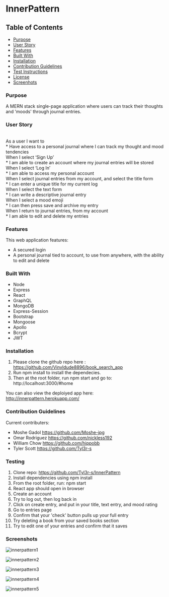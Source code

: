 # InnerPattern

## Table of Contents

- [Purpose](#purpose)
- [User Story](#user-story)
- [Features](#features)
- [Built With](#built-with)
- [Installation](#installation)
- [Contribution Guidelines](#contribution)
- [Test Instructions](#testing)
- [License](#license)
- [Screenhots](#screenshots)

### Purpose
A MERN stack single-page application where users can track their thoughts and 'moods' through journal entries.

### User Story </br>
</br>
As a user I want to </br>
* Have access to a personal journal where I can track my thought and mood tendencies </br>
When I select ‘Sign Up’ </br>
* I am able to create an account where my journal entries will be stored </br>
When I select ‘Log In’ </br>
* I am able to access my personal account </br>
When I select journal entries from my account, and select the title form </br>
* I can enter a unique title for my current log </br>
When I select the text form </br>
* I can write a descriptive journal entry </br>
When I select a mood emoji </br>
* I can then press save and archive my entry </br>
When I return to journal entries, from my account </br>
* I am able to edit and delete my entries </br>

### Features
This web application features:
* A secured login 
* A personal journal tied to account, to use from anywhere, with the ability to edit and delete

### Built With
* Node
* Express
* React
* GraphQL
* MongoDB
* Express-Session
* Bootstrap
* Mongoose
* Apollo
* Bcrypt
* JWT

### Installation
1. Please clone the github repo here : https://github.com/Vinyldude8896/book_search_app
2. Run npm install to install the dependecies.
3. Then at the root folder, run npm start and go to:
http://localhost:3000/#home

You can also view the deploiyed app here: <br />
http://innerpattern.herokuapp.com/


### Contribution Guidelines
Current contributers:
* Moshe Gadol https://github.com/Moshe-jpg
* Omar Rodriguez https://github.com/nickless192
* William Chow https://github.com/hippobb
* Tyler Scott https://github.com/Tyl3r-s


### Testing

1. Clone repo: https://github.com/Tyl3r-s/InnerPattern <br />
2. Install dependencies using npm install <br />
3. From the root folder, run: npm start <br />
4. React app should open in browser <br />
5. Create an account <br />
6. Try to log out, then log back in <br />
7. Click on create entry, and put in your title, text entry, and mood rating <br />
8. Go to entries page <br />
9. Confirm that your 'check' button pulls up your full entry <br />
10. Try deleting a book from your saved books section <br />
11. Try to edit one of your entries and confirm that it saves<br />

### Screenshots

![innerpattern1](https://user-images.githubusercontent.com/103789071/195421586-2d8a599e-d49c-47b3-886c-c0dd886d0eb4.png)

![innerpattern2](https://user-images.githubusercontent.com/103789071/195421589-999accf4-5f5d-46f7-be8a-c2ddb870617e.png)

![innerpattern3](https://user-images.githubusercontent.com/103789071/195421593-785d86f3-143b-4cfe-be08-64370d2eaa54.png)

![innerpattern4](https://user-images.githubusercontent.com/103789071/195421596-06e0f990-8f87-4c74-b899-1c3e94429bf3.png)

![innerpattern5](https://user-images.githubusercontent.com/103789071/195421597-31e00be4-507f-4455-bf06-db995d73a508.png)
